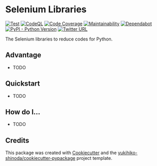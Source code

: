 # Selenium Libraries

[![Test](https://github.com/yukihiko-shinoda/selenium-libraries/workflows/Test/badge.svg)](https://github.com/yukihiko-shinoda/selenium-libraries/actions?query=workflow%3ATest)
[![CodeQL](https://github.com/yukihiko-shinoda/selenium-libraries/workflows/CodeQL/badge.svg)](https://github.com/yukihiko-shinoda/selenium-libraries/actions?query=workflow%3ACodeQL)
[![Code Coverage](https://qlty.sh/gh/yukihiko-shinoda/projects/selenium-libraries/coverage.svg)](https://qlty.sh/gh/yukihiko-shinoda/projects/selenium-libraries)
[![Maintainability](https://qlty.sh/gh/yukihiko-shinoda/projects/selenium-libraries/maintainability.svg)](https://qlty.sh/gh/yukihiko-shinoda/projects/selenium-libraries)
[![Dependabot](https://flat.badgen.net/github/dependabot/yukihiko-shinoda/selenium-libraries?icon=dependabot)](https://github.com/yukihiko-shinoda/selenium-libraries/security/dependabot)
[![PyPI - Python Version](https://img.shields.io/pypi/pyversions/seleniumlibraries)](https://pypi.org/project/seleniumlibraries)
[![Twitter URL](https://img.shields.io/twitter/url?style=social&url=https%3A%2F%2Fgithub.com%2Fyukihiko-shinoda%2Fselenium-libraries)](http://twitter.com/share?text=Selenium%20Libraries&url=https://pypi.org/project/seleniumlibraries/&hashtags=python)

The Selenium libraries to reduce codes for Python.

## Advantage

* TODO

## Quickstart

* TODO

<!-- markdownlint-disable no-trailing-punctuation -->
## How do I...
<!-- markdownlint-enable no-trailing-punctuation -->

* TODO

## Credits

This package was created with [Cookiecutter] and the [yukihiko-shinoda/cookiecutter-pypackage] project template.

[Cookiecutter]: https://github.com/audreyr/cookiecutter
[yukihiko-shinoda/cookiecutter-pypackage]: https://github.com/audreyr/cookiecutter-pypackage
